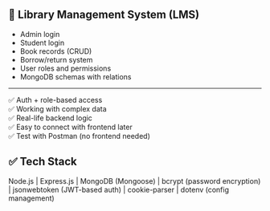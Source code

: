 ## 📘 Library Management System (LMS)

- Admin login
- Student login
- Book records (CRUD)
- Borrow/return system
- User roles and permissions
- MongoDB schemas with relations

---

✅ Auth + role-based access<br>
✅ Working with complex data<br>
✅ Real-life backend logic<br>
✅ Easy to connect with frontend later<br>
✅ Test with Postman (no frontend needed)



## ✅ Tech Stack

Node.js | Express.js | MongoDB (Mongoose) | bcrypt (password encryption) | jsonwebtoken (JWT-based auth) | cookie-parser | dotenv (config management)